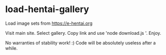 # load-hentai-gallery
Load image sets from https://e-hentai.org

Visit main site.
Select gallery.
Copy link and use 'node download.js <link>'.
Enjoy.

No warranties of stability work! :)
Code will be absolutely useless after a while.
